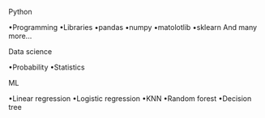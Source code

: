 Python

•Programming
•Libraries
  •pandas
  •numpy
  •matolotlib
  •sklearn
  And many more...

Data science

•Probability
•Statistics

ML

•Linear regression
•Logistic regression
•KNN
•Random forest
•Decision tree

